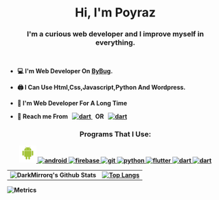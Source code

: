 <h1 align="center"><b>Hi, I'm Poyraz<b></h1>
<h3 align="center"><b>I'm a curious web developer and I improve myself in everything.<b></h3>

&nbsp;

- 💻 I'm Web Developer On [ByBug](https://bybug.net).

- 🖨 I Can Use  Html,Css,Javascript,Python And Wordpress.

- 💾 I'm Web Developer For A Long Time

- 💬 Reach me From &nbsp; [<a href="https://t.me/poyrazyldrm" target="_blank"> <img src="https://www.vectorlogo.zone/logos/telegram/telegram-tile.svg" alt="dart" width="30" height="30"/> </a>](https://t.me/poyrazyldrm) &nbsp; **OR** &nbsp; [<a href="mailto:huseyinpoyrazyildirim@gmail.com" target="_blank"> <img src="https://www.vectorlogo.zone/logos/gmail/gmail-icon.svg" alt="dart" width="30" height="30"/> </a>](mailto:huseyinpoyrazyildirim@gmail.com)





<h3 align="center">Programs That I Use:</h3>
<p align="center"> <a href="https://developer.android.com" target="_blank"> <img src="https://raw.githubusercontent.com/devicons/devicon/master/icons/android/android-original-wordmark.svg" alt="android" width="40" height="40"/> </a> <a href="https://code.visualstudio.com/" target="_blank"> <img src="https://www.vectorlogo.zone/logos/visualstudio_code/visualstudio_code-icon.svg" alt="android" width="40" height="40"/> </a> <a href="https://firebase.google.com/" target="_blank"><img src="https://www.vectorlogo.zone/logos/firebase/firebase-icon.svg" alt="firebase" width="40" height="40"/> </a> <a href="https://postman.com/" target="_blank"> <img src="https://www.vectorlogo.zone/logos/getpostman/getpostman-icon.svg" alt="git" width="40" height="40"/> </a>  <a href="https://www.python.org/" target="_blank"> <img src="https://www.vectorlogo.zone/logos/python/python-icon.svg" alt="python" width="40" height="40"/> </a> <a href="https://www.w3schools.com/html/" target="_blank"> <img src="https://www.vectorlogo.zone/logos/w3_html5/w3_html5-icon.svg" alt="flutter" width="40" height="40"/> </a> 
<a href="https://www.css.org/" target="_blank"> <img src="https://www.vectorlogo.zone/logos/w3_css/w3_css-icon.svg" alt="dart" width="40" height="40"/> </a><a href="https://wordpress.com/tr/" target="_blank"> <img src="https://www.vectorlogo.zone/logos/wordpress/wordpress-icon.svg" alt="dart" width="40" height="40"/> </a></p>


|                                                                                                                                        |                                                                                                                           |
| -------------------------------------------------------------------------------------------------------------------------------------- | ------------------------------------------------------------------------------------------------------------------------- |
| ![DarkMirrorq's Github Stats](https://github-readme-stats.vercel.app/api?username=DarkMirrorq&show_icons=true&theme=dark&count_private=true) | [![Top Langs](https://github-readme-stats.vercel.app/api/top-langs/?username=DarkMirrorq&layout=compact)](https://github.com/anuraghazra/github-readme-stats) |

  
![Metrics](https://metrics.lecoq.io/DarkMirrorq?template=classic&followup=1&isocalendar=1&isocalendar.duration=half-year&config.timezone=Europe%2FMadrid&config.animated=true)
  
  

